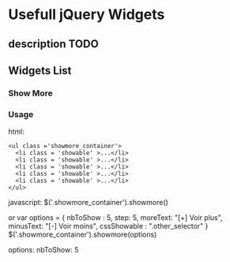 # Usefull jQuery Widgets

## description TODO

## Widgets List

### Show More

### Usage

html:

    <ul class ='showmore_container'>
      <li class = 'showable' >...</li>
      <li class = 'showable' >...</li>
      <li class = 'showable' >...</li>
      <li class = 'showable' >...</li>
      <li class = 'showable' >...</li>
    </ul>

javascript:
  $('.showmore_container').showmore()

  or
  var options = {
    nbToShow : 5,
    step: 5,
    moreText: "[+] Voir plus",
    minusText: "[-] Voir moins",
    cssShowable : ".other_selector"
  }
  $('.showmore_container').showmore(options)


options:
  nbToShow: 5





